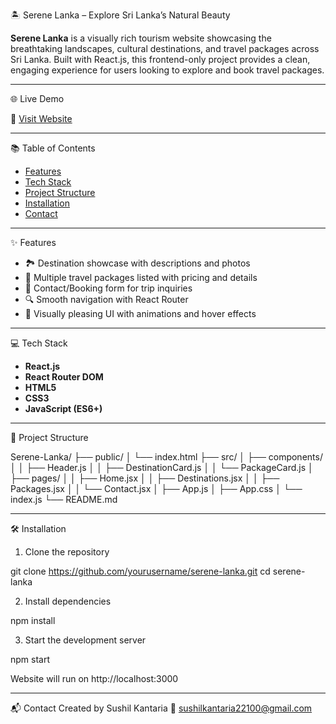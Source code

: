 🏝️ Serene Lanka – Explore Sri Lanka’s Natural Beauty

**Serene Lanka** is a visually rich tourism website showcasing the breathtaking landscapes, cultural destinations, and travel packages across Sri Lanka. Built with React.js, this frontend-only project provides a clean, engaging experience for users looking to explore and book travel packages.

---

🌐 Live Demo

🔗 [Visit Website](https://sushilkantaria.github.io/Tourism-Website/)

---

📚 Table of Contents

- [Features](#features)
- [Tech Stack](#tech-stack)
- [Project Structure](#project-structure)
- [Installation](#installation)
- [Contact](#contact)

---

✨ Features

- 🏞️ Destination showcase with descriptions and photos
- 🧳 Multiple travel packages listed with pricing and details
- 📩 Contact/Booking form for trip inquiries
- 🔍 Smooth navigation with React Router
- 🎨 Visually pleasing UI with animations and hover effects

---

💻 Tech Stack

- **React.js**
- **React Router DOM**
- **HTML5**
- **CSS3**
- **JavaScript (ES6+)**

---

📁 Project Structure

Serene-Lanka/
├── public/
│ └── index.html
├── src/
│ ├── components/
│ │ ├── Header.js
│ │ ├── DestinationCard.js
│ │ └── PackageCard.js
│ ├── pages/
│ │ ├── Home.jsx
│ │ ├── Destinations.jsx
│ │ ├── Packages.jsx
│ │ └── Contact.jsx
│ ├── App.js
│ ├── App.css
│ └── index.js
└── README.md

---

🛠️ Installation

1. Clone the repository

git clone https://github.com/yourusername/serene-lanka.git
cd serene-lanka

2. Install dependencies

npm install

3. Start the development server

npm start

Website will run on http://localhost:3000

---

📬 Contact
Created by Sushil Kantaria
📧 sushilkantaria22100@gmail.com
